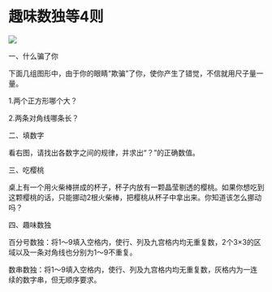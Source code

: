 # 趣味数独等4则

![](http://www.yilinzazhi.com/images/yili/yili201307/yili20130782.jpg)

一、什么骗了你

下面几组图形中，由于你的眼睛“欺骗”了你，使你产生了错觉，不信就用尺子量一量。

1.两个正方形哪个大？

2.两条对角线哪条长？

二、填数字

看右图，请找出各数字之间的规律，并求出“？”的正确数值。

三、吃樱桃

桌上有一个用火柴棒拼成的杯子，杯子内放有一颗晶莹剔透的樱桃。如果你想吃到这颗樱桃的话，只能挪动2根火柴棒，把樱桃从杯子中拿出来。你知道该怎么挪动吗？

四、趣味数独

百分号数独：将1～9填入空格内，使行、列及九宫格内均无重复数，2个3×3的区域以及一条对角线也分别为1～9不重复。

数串数独：将1～9填入空格内，使行、列及九宫格内均无重复数，灰格内为一连续的数字串，但无顺序要求。